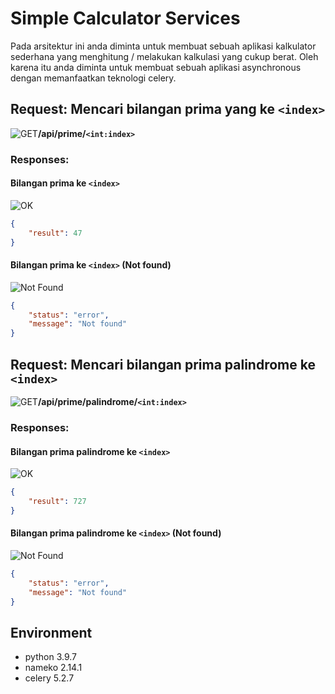 # Simple Calculator Services
Pada arsitektur ini anda diminta untuk membuat sebuah aplikasi kalkulator sederhana yang menghitung / melakukan kalkulasi yang cukup berat. Oleh karena itu anda diminta untuk membuat sebuah aplikasi asynchronous dengan memanfaatkan teknologi celery.

## Request: Mencari bilangan prima yang ke `<index>`
![GET](https://badgen.net/badge/Method/GET/green)**/api/prime/`<int:index>`**


### Responses:
#### Bilangan prima ke `<index>`
![OK](https://badgen.net/badge/OK/200/green)
```json
{
    "result": 47
}
```
#### Bilangan prima ke `<index>` (Not found)
![Not Found](https://badgen.net/badge/Not%20Found/404/red)
```json
{
    "status": "error",
    "message": "Not found"
}
```

## Request: Mencari bilangan prima palindrome ke `<index>`
![GET](https://badgen.net/badge/Method/GET/green)**/api/prime/palindrome/`<int:index>`**


### Responses:
#### Bilangan prima palindrome ke `<index>`
![OK](https://badgen.net/badge/OK/200/green)
```json
{
    "result": 727
}
```
#### Bilangan prima palindrome ke `<index>` (Not found)
![Not Found](https://badgen.net/badge/Not%20Found/404/red)
```json
{
    "status": "error",
    "message": "Not found"
}
```

## Environment
* python 3.9.7
* nameko 2.14.1
* celery 5.2.7